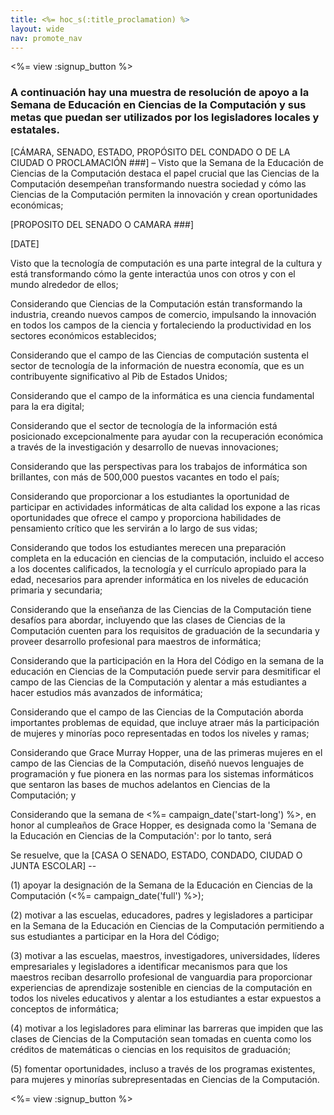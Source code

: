 ```yaml
---
title: <%= hoc_s(:title_proclamation) %>
layout: wide
nav: promote_nav
---
```

<%= view :signup_button %>

### A continuación hay una muestra de resolución de apoyo a la Semana de Educación en Ciencias de la Computación y sus metas que puedan ser utilizados por los legisladores locales y estatales.

  
[CÁMARA, SENADO, ESTADO, PROPÓSITO DEL CONDADO O DE LA CIUDAD O PROCLAMACIÓN ###] – Visto que la Semana de la Educación de Ciencias de la Computación destaca el papel crucial que las Ciencias de la Computación desempeñan transformando nuestra sociedad y cómo las Ciencias de la Computación permiten la innovación y crean oportunidades económicas;

[PROPOSITO DEL SENADO O CAMARA ###]

[DATE]

Visto que la tecnología de computación es una parte integral de la cultura y está transformando cómo la gente interactúa unos con otros y con el mundo alrededor de ellos;

Considerando que Ciencias de la Computación están transformando la industria, creando nuevos campos de comercio, impulsando la innovación en todos los campos de la ciencia y fortaleciendo la productividad en los sectores económicos establecidos;

Considerando que el campo de las Ciencias de computación sustenta el sector de tecnología de la información de nuestra economía, que es un contribuyente significativo al Pib de Estados Unidos;

Considerando que el campo de la informática es una ciencia fundamental para la era digital;

Considerando que el sector de tecnología de la información está posicionado excepcionalmente para ayudar con la recuperación económica a través de la investigación y desarrollo de nuevas innovaciones;

Considerando que las perspectivas para los trabajos de informática son brillantes, con más de 500,000 puestos vacantes en todo el país;

Considerando que proporcionar a los estudiantes la oportunidad de participar en actividades informáticas de alta calidad los expone a las ricas oportunidades que ofrece el campo y proporciona habilidades de pensamiento crítico que les servirán a lo largo de sus vidas;

Considerando que todos los estudiantes merecen una preparación completa en la educación en ciencias de la computación, incluido el acceso a los docentes calificados, la tecnología y el currículo apropiado para la edad, necesarios para aprender informática en los niveles de educación primaria y secundaria;

Considerando que la enseñanza de las Ciencias de la Computación tiene desafíos para abordar, incluyendo que las clases de Ciencias de la Computación cuenten para los requisitos de graduación de la secundaria y proveer desarrollo profesional para maestros de informática;

Considerando que la participación en la Hora del Código en la semana de la educación en Ciencias de la Computación puede servir para desmitificar el campo de las Ciencias de la Computación y alentar a más estudiantes a hacer estudios más avanzados de informática;

Considerando que el campo de las Ciencias de la Computación aborda importantes problemas de equidad, que incluye atraer más la participación de mujeres y minorías poco representadas en todos los niveles y ramas;

Considerando que Grace Murray Hopper, una de las primeras mujeres en el campo de las Ciencias de la Computación, diseñó nuevos lenguajes de programación y fue pionera en las normas para los sistemas informáticos que sentaron las bases de muchos adelantos en Ciencias de la Computación; y

Considerando que la semana de <%= campaign_date('start-long') %>, en honor al cumpleaños de Grace Hopper, es designada como la 'Semana de la Educación en Ciencias de la Computación': por lo tanto, será

Se resuelve, que la [CASA O SENADO, ESTADO, CONDADO, CIUDAD O JUNTA ESCOLAR] --

(1) apoyar la designación de la Semana de la Educación en Ciencias de la Computación (<%= campaign_date('full') %>);

(2) motivar a las escuelas, educadores, padres y legisladores a participar en la Semana de la Educación en Ciencias de la Computación permitiendo a sus estudiantes a participar en la Hora del Código;

(3) motivar a las escuelas, maestros, investigadores, universidades, líderes empresariales y legisladores a identificar mecanismos para que los maestros reciban desarrollo profesional de vanguardia para proporcionar experiencias de aprendizaje sostenible en ciencias de la computación en todos los niveles educativos y alentar a los estudiantes a estar expuestos a conceptos de informática;

(4) motivar a los legisladores para eliminar las barreras que impiden que las clases de Ciencias de la Computación sean tomadas en cuenta como los créditos de matemáticas o ciencias en los requisitos de graduación;

(5) fomentar oportunidades, incluso a través de los programas existentes, para mujeres y minorías subrepresentadas en Ciencias de la Computación.

<%= view :signup_button %>